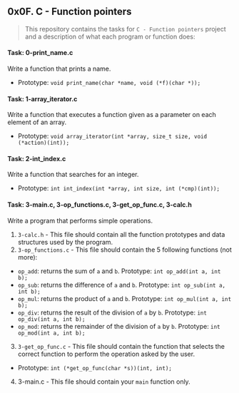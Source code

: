 ## 0x0F. C - Function pointers

> This repository contains the tasks for `C - Function pointers` project and a description of what each program or function does:

#### Task: 0-print_name.c
Write a function that prints a name.
* Prototype: `void print_name(char *name, void (*f)(char *));`

#### Task: 1-array_iterator.c
Write a function that executes a function given as a parameter on each element of an array.
* Prototype: `void array_iterator(int *array, size_t size, void (*action)(int));`

#### Task: 2-int_index.c
Write a function that searches for an integer.
* Prototype: `int int_index(int *array, int size, int (*cmp)(int));`

#### Task: 3-main.c, 3-op_functions.c, 3-get_op_func.c, 3-calc.h
Write a program that performs simple operations.
1. `3-calc.h` - This file should contain all the function prototypes and data structures used by the program.
2. `3-op_functions.c` - This file should contain the 5 following functions (not more):
* `op_add`: returns the sum of `a` and `b`. Prototype: `int op_add(int a, int b);`
* `op_sub`: returns the difference of `a` and `b`. Prototype: `int op_sub(int a, int b);`
* `op_mul`: returns the product of `a` and `b`. Prototype: `int op_mul(int a, int b);`
* `op_div`: returns the result of the division of `a` by `b`. Prototype: `int op_div(int a, int b);`
* `op_mod`: returns the remainder of the division of `a` by `b`. Prototype: `int op_mod(int a, int b);`
3. `3-get_op_func.c` - This file should contain the function that selects the correct function to perform the operation asked by the user.
* Prototype: `int (*get_op_func(char *s))(int, int);`
4. 3-main.c - This file should contain your `main` function only.


